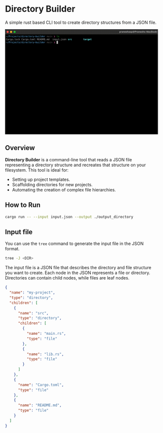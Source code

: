# Directory Builder

A simple rust based CLI tool to create directory structures from a JSON file.

![](./demo.gif)

## Overview

**Directory Builder** is a command-line tool that reads a JSON file representing a directory structure and recreates that structure on your filesystem. This tool is ideal for:

- Setting up project templates.
- Scaffolding directories for new projects.
- Automating the creation of complex file hierarchies.


## How to Run

```bash
cargo run -- --input input.json --output ./output_directory
```


## Input file

You can use the `tree` command to generate the input file in the JSON format. 

```bash
tree -J <DIR>
```

The input file is a JSON file that describes the directory and file structure you want to create. Each node in the JSON represents a file or directory. Directories can contain child nodes, while files are leaf nodes.

```json
{
  "name": "my-project",
  "type": "directory",
  "children": [
    {
      "name": "src",
      "type": "directory",
      "children": [
        {
          "name": "main.rs",
          "type": "file"
        },
        {
          "name": "lib.rs",
          "type": "file"
        }
      ]
    },
    {
      "name": "Cargo.toml",
      "type": "file"
    },
    {
      "name": "README.md",
      "type": "file"
    }
  ]
}
```







